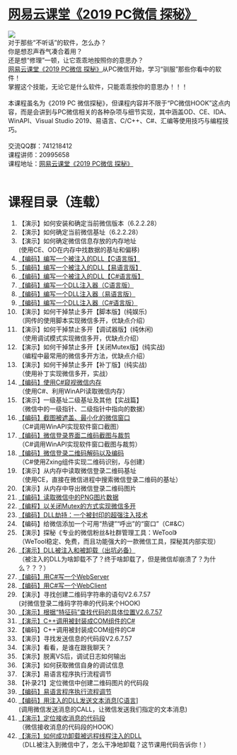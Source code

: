 # <a href="http://t.cn/EXUbebQ" target="_blank">网易云课堂《2019 PC微信 探秘》</a>
<img src="https://github.com/zmrbak/PcWeChatHooK/blob/master/images/Header.png"/>
<br/>
对于那些“不听话”的软件，怎么办？
<br/>
你是想忍声吞气凑合着用？
<br/>
还是想“修理”一顿，让它乖乖地按照你的意思办？
<br/>
<a href="http://t.cn/EXUbebQ" target="_blank">网易云课堂《2019 PC微信 探秘》</a>从PC微信开始，学习“驯服”那些你看中的软件！
<br/>
掌握这个技能，无论它是什么软件，只能乖乖按你的意思办！！！
<br/>
<br/>
本课程虽名为《2019 PC 微信探秘》，但课程内容并不限于“PC微信HOOK”这点内容，而是会讲到与PC微信相关的各种杂项与细节实现，其中涵盖OD、CE、IDA、WinAPI、Visual Studio 2019、易语言、C/C++、C#、汇编等使用技巧与编程技巧。
<br/>
<br/>
交流QQ群：741218412
<br/>
课程讲师：20995658
<br/>
课程地址：<a href="http://t.cn/EXUbebQ" target="_blank">网易云课堂《2019 PC微信 探秘》</a>
<br/>
<br/>
<h1>
	课程目录（连载）
</h1>
<ol>
	<li>
		【演示】如何安装和确定当前微信版本（6.2.2.28）
	</li>
	<li>
		【演示】如何确定当前微信基址（6.2.2.28）
	</li>
	<li>
		【演示】如何确定微信信息存放的内存地址<br />
(使用CE、OD在内存中找数据的基址和偏移)
	</li>
	<li>
		<a href="https://github.com/zmrbak/PcWeChatHooK/tree/master/PcWeChatHooK/L004CHookDll" target="_blank">【编码】编写一个被注入的DLL【C语言版】</a>
	</li>
	<li>
		<a href="https://github.com/zmrbak/PcWeChatHooK/tree/master/PcWeChatHooK/L005eHookDll" target="_blank">【编码】编写一个被注入的DLL【易语言版】</a>
	</li>
	<li>
		<a href="https://github.com/zmrbak/PcWeChatHooK/tree/master/PcWeChatHooK/L006CsHookDll" target="_blank">【编码】编写一个被注入的DLL【C#语言版】</a>
	</li>
	<li>
		<a href="https://github.com/zmrbak/PcWeChatHooK/tree/master/PcWeChatHooK/L007CInjector" target="_blank">【编码】编写一个DLL注入器（C语言版）</a>
	</li>
	<li>
		<a href="https://github.com/zmrbak/PcWeChatHooK/tree/master/PcWeChatHooK/L008eInjector" target="_blank">【编码】编写一个DLL注入器（易语言版）</a>
	</li>
	<li>
		<a href="https://github.com/zmrbak/PcWeChatHooK/tree/master/PcWeChatHooK/L009CsInjector" target="_blank">【编码】编写一个DLL注入器（C#语言版）</a>
	</li>
	<li>
		【演示】如何干掉禁止多开【脚本版】(纯娱乐) <br />
（网传的使用脚本实现微信多开，优缺点介绍）
	</li>
	<li>
		【演示】如何干掉禁止多开【调试器版】(纯休闲) <br />
（使用调试模式实现微信多开，优缺点介绍）
	</li>
	<li>
		【演示】如何干掉禁止多开【关闭Mutex版】(纯实战)<br />
（编程中最常用的微信多开方法，优缺点介绍）
	</li>
	<li>
		【演示】如何干掉禁止多开【补丁版】(纯实战)<br />
（使用补丁实现微信多开，实战）
	</li>
	<li>
		<a href="https://github.com/zmrbak/PcWeChatHooK/tree/master/PcWeChatHooK/L014ReadWeChatMemory" target="_blank">【编码】使用C#窥视微信内存 </a><br />
（使用C#、利用WinAPI读取微信内存）
	</li>
	<li>
		【演示】一级基址二级基址及其他【实战篇】<br />
（微信中的一级指针、二级指针中指向的数据）
	</li>
	<li>
		<a href="https://github.com/zmrbak/PcWeChatHooK/tree/master/PcWeChatHooK/L016CaptureWeChatWindow" target="_blank">【编码】截图被遮盖、最小化的微信窗口</a><br />
（C#调用WinAPI实现软件窗口截图）
	</li>
	<li>
		<a href="https://github.com/zmrbak/PcWeChatHooK/tree/master/PcWeChatHooK/L017CaptureWeChatQrcode" target="_blank">【编码】微信登录界面二维码截图与裁剪</a><br />
（C#调用WinAPI实现软件窗口截图与裁剪）
	</li>
	<li>
		<a href="https://github.com/zmrbak/PcWeChatHooK/tree/master/PcWeChatHooK/L018WeChatQrcodeDecodeEncode" target="_blank">【编码】微信登录二维码解码以及编码</a><br />
（C#使用Zxing组件实现二维码识别，与创建）
	</li>
	<li>
		【演示】从内存中读取微信登录二维码基址<br />
（使用CE，直接在微信进程中搜索微信登录二维码的基址）
	</li>
	<li>
		【演示】从内存中导出微信登录二维码图片
	</li>
	<li>
		<a href="https://github.com/zmrbak/PcWeChatHooK/tree/master/PcWeChatHooK/L021WeChatMemoryPngReader" target="_blank">【编码】读取微信中的PNG图片数据</a>
	</li>
	<li>
		<a href="https://github.com/zmrbak/PcWeChatHooK/tree/master/PcWeChatHooK/L022CSMultiWeChat" target="_blank">【编程】以关闭Mutex的方式实现微信多开</a>
	</li>
	<li>
		<a href="https://github.com/zmrbak/PcWeChatHooK/tree/master/PcWeChatHooK/L023HijackDllCppCodeMaker" target="_blank">【编码】DLL劫持：一个被封印的超强注入技术</a>
	</li>
	<li>
		【编码】给微信添加一个可用“热键”“呼出”的“窗口”（C#&amp;C）
	</li>
	<li>
		【演示】探秘《专业的微信粉丝&amp;社群管理工具：WeTool》 <br />
（WeTool稳定、免费，而且功能强大的一款微信工具，探秘其内部实现）
	</li>
	<li>
		<a href="https://github.com/zmrbak/PcWeChatHooK/tree/master/PcWeChatHooK/L026InjectAndUnject" target="_blank">【演示】DLL被注入和被卸载（出坑必备）</a><br />
（被注入的DLL为啥卸载不了？终于啥卸载了，但是微信却崩溃了？为什么？？？）
	</li>
	<li>
		<a href="https://github.com/zmrbak/PcWeChatHooK/tree/master/PcWeChatHooK/L027WeChatWebServer" target="_blank">【编码】用C#写一个WebServer</a>
	</li>
	<li>
		<a href="https://github.com/zmrbak/PcWeChatHooK/tree/master/PcWeChatHooK/L028WeChatWebClient" target="_blank">【编码】用C#写一个WebClient</a>
	</li>
	<li>
		【演示】寻找创建二维码字符串的语句V2.6.7.57 <br />
(对微信登录二维码字符串的代码来个HOOK)
	</li>
	<li>
		<a href="https://github.com/zmrbak/PcWeChatHooK/tree/master/PcWeChatHooK/L030QrcodeStringInlineHook" target="_blank">【演示】根据“特征码”查找代码的具体位置V2.6.7.57</a>
	</li>
	<li>
		<a href="https://github.com/zmrbak/PcWeChatHooK/tree/master/PcWeChatHooK/L031CSharpHookDLL" target="_blank">【演示】C++调用被封装成COM组件的C#</a>
	</li>
	<li>
		【编码】C++调用被封装成COM组件的C#
	</li>
	<li>
		【演示】寻找发送信息的代码段V2.6.7.57
	</li>
	<li>
		【演示】看看，是谁在跟我聊天？
	</li>
	<li>
		【演示】脱离VS后，调试日志如何输出
	</li>
	<li>
		【演示】如何获取微信自身的调试信息
	</li>
	<li>
		【演示】易语言程序执行流程调节
	</li>
	<li>
		【补录21】定位微信中创建二维码图片的代码段
	</li>
	<li>
		<a href="https://github.com/zmrbak/PcWeChatHooK/tree/master/PcWeChatHooK/L039eInlineHook" target="_blank">【编码】易语言程序执行流程调节</a>
	</li>
	<li>
		<a href="https://github.com/zmrbak/PcWeChatHooK/tree/master/PcWeChatHooK/L040WxTextMsgSender" target="_blank">【编码】用注入的DLL发送文本消息[C语言] </a><br />
(调用微信发送消息的CALL，让微信发送我们指定的文本消息)
	</li>
	<li>
		<a href="https://github.com/zmrbak/PcWeChatHooK/tree/master/PcWeChatHooK/L041WxMsgReceiver" target="_blank">【演示】定位接收消息的代码段</a><br />
（微信接收消息的代码段的HOOK）
	</li>
	<li>
		<a href="https://github.com/zmrbak/PcWeChatHooK/tree/master/PcWeChatHooK/L042UnloadInjectedDll" target="_blank">【演示】如何成功卸载被远程线程注入的DLL</a> <br />
（DLL被注入到微信中了，怎么干净地卸载？这节课用代码告诉你！）
	</li>
</ol>

